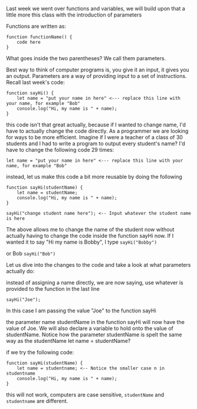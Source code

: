 Last week we went over functions and variables, we will build upon that a little more this class with the introduction of parameters

Functions are written as:
```
function functionName() {
    code here
}
```
What goes inside the two parentheses? We call them parameters.

Best way to think of computer programs is, you give it an input, it gives you an output. Parameters are a way of providing input to a set of instructions.
Recall last week's code:
```
function sayHi() {
    let name = "put your name in here" <--- replace this line with your name, for example "Bob"
    console.log("Hi, my name is " + name);
}
```
this code isn't that great actually, because if I wanted to change name, I'd have to actually change the code directly. As a programmer we are looking for ways to be more efficient. Imagine if I were a teacher of a class of 30 students and I had to write a program to output every student's name? I'd have to change the following code 29 times:

    let name = "put your name in here" <--- replace this line with your name, for example "Bob"

instead, let us make this code a bit more reusable by doing the following
```
function sayHi(studentName) {
    let name = studentName;
    console.log("Hi, my name is " + name);
}

sayHi("change student name here"); <-- Input whatever the student name is here
```
The above allows me to change the name of the student now without actually having to change the code inside the function sayHi now. If I wanted it to say "Hi my name is Bobby", I type
`sayHi("Bobby")`

or Bob
`sayHi("Bob")`


Let us dive into the changes to the code and take a look at what parameters actually do:

instead of assigning a name directly, we are now saying, use whatever is provided to the function in the last line

`sayHi("Joe");`

In this case I am passing the value "Joe" to the function sayHi

the parameter name studentName in the function sayHi will now have the value of Joe.
We will also declare a variable to hold onto the value of studentName. Notice how the parameter studentName is spelt the same way as the studentName let name = studentName?

if we try the following code:
```
function sayHi(studentName) {
    let name = studentname; <-- Notice the smaller case n in studentname
    console.log("Hi, my name is " + name);
}
```
this will not work, computers are case sensitive, `studentName` and `studentname` are different.
